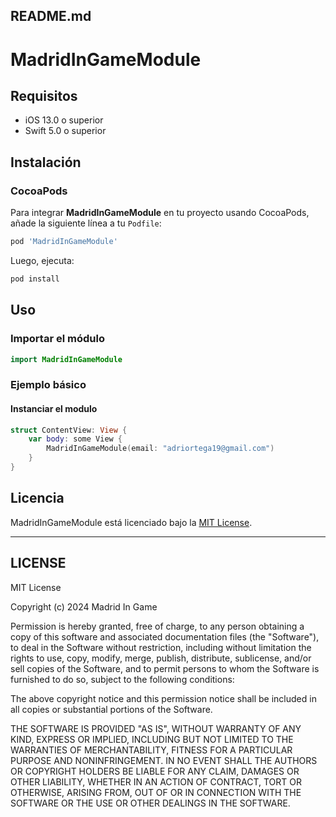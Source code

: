## README.md

# MadridInGameModule

## Requisitos

- iOS 13.0 o superior
- Swift 5.0 o superior

## Instalación

### CocoaPods

Para integrar **MadridInGameModule** en tu proyecto usando CocoaPods, añade la siguiente línea a tu `Podfile`:

```ruby
pod 'MadridInGameModule'
```

Luego, ejecuta:

```bash
pod install
```

## Uso

### Importar el módulo

```swift
import MadridInGameModule
```

### Ejemplo básico

#### Instanciar el modulo

```swift
struct ContentView: View {
    var body: some View {
        MadridInGameModule(email: "adriortega19@gmail.com")
    }
}
```

## Licencia

MadridInGameModule está licenciado bajo la [MIT License](LICENSE).

---

## LICENSE

MIT License

Copyright (c) 2024 Madrid In Game

Permission is hereby granted, free of charge, to any person obtaining a copy
of this software and associated documentation files (the "Software"), to deal
in the Software without restriction, including without limitation the rights
to use, copy, modify, merge, publish, distribute, sublicense, and/or sell
copies of the Software, and to permit persons to whom the Software is
furnished to do so, subject to the following conditions:

The above copyright notice and this permission notice shall be included in all
copies or substantial portions of the Software.

THE SOFTWARE IS PROVIDED "AS IS", WITHOUT WARRANTY OF ANY KIND, EXPRESS OR
IMPLIED, INCLUDING BUT NOT LIMITED TO THE WARRANTIES OF MERCHANTABILITY,
FITNESS FOR A PARTICULAR PURPOSE AND NONINFRINGEMENT. IN NO EVENT SHALL THE
AUTHORS OR COPYRIGHT HOLDERS BE LIABLE FOR ANY CLAIM, DAMAGES OR OTHER
LIABILITY, WHETHER IN AN ACTION OF CONTRACT, TORT OR OTHERWISE, ARISING FROM,
OUT OF OR IN CONNECTION WITH THE SOFTWARE OR THE USE OR OTHER DEALINGS IN THE
SOFTWARE.

